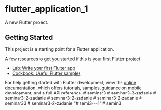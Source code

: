 # flutter_application_1

A new Flutter project.

## Getting Started

This project is a starting point for a Flutter application.

A few resources to get you started if this is your first Flutter project:

- [Lab: Write your first Flutter app](https://docs.flutter.dev/get-started/codelab)
- [Cookbook: Useful Flutter samples](https://docs.flutter.dev/cookbook)

For help getting started with Flutter development, view the
[online documentation](https://docs.flutter.dev/), which offers tutorials,
samples, guidance on mobile development, and a full API reference.
#   s e m i n a r 3  
 #   s e m i n a r 3 - 2 - z a d a n i e  
 #   s e m i n a r 3 - 2 - z a d a n i e  
 #   s e m i n a r 3 - 2 - z a d a n i e  
 #   s e m i n a r 3 - 2 - z a d a n i e  
 #   s e m i n a r 3 3  
 #   s e m i n a r 3 - 2 - z a d a n i e  
 "# semi3---1" 
#   s e m i n 3  
 